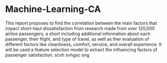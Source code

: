 # Machine-Learning-CA

This report proposes to find the correlation between the main factors that impact short-haul dissatisfaction from research made from over 120,000 airline passengers,   a short including additional information about each passenger, their flight, and type of travel, as well as ther evaluation of different factors like cleanliness, comfort, service, and overall experience.      It will be used a feature selection model to extract the influencing factors of passenger satisfaction.
scvh  svhgsc sng
